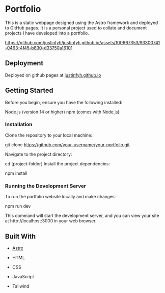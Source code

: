 # Portfolio

This is a static webpage designed using the Astro framework and deployed to GitHub pages. It is a personal project used to collate and document projects I have developed into a portfolio.

https://github.com/justinfyh/justinfyh.github.io/assets/100667353/93300741-0463-4f45-b830-d33750a16101

## Deployment

Deployed on github pages at [justinfyh.github.io](https://justinfyh.github.io/)

## Getting Started

Before you begin, ensure you have the following installed:

Node.js (version 14 or higher)
npm (comes with Node.js)

### Installation

Clone the repository to your local machine:

git clone https://github.com/your-username/your-portfolio.git

Navigate to the project directory:

cd [project-folder]
Install the project dependencies:

npm install

### Running the Development Server

To run the portfolio website locally and make changes:

npm run dev

This command will start the development server, and you can view your site at http://localhost:3000 in your web browser.

## Built With

- [Astro](https://astro.build/)

- HTML

- CSS

- JavaScript

- Tailwind
